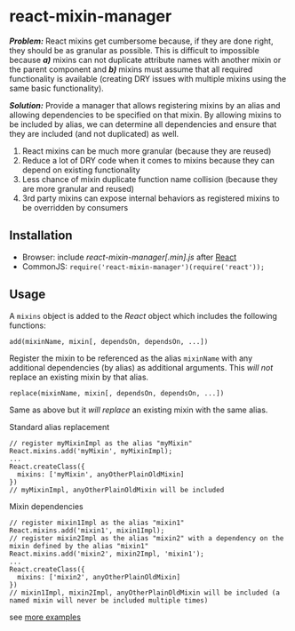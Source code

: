 react-mixin-manager
========================

***Problem:*** React mixins get cumbersome because, if they are done right, they should be as granular as possible.  This is difficult to impossible because ***a)*** mixins can not duplicate attribute names with another mixin or the parent component and ***b)*** mixins must assume that all required functionality is available (creating DRY issues with multiple mixins using the same basic functionality).

***Solution:*** Provide a manager that allows registering mixins by an alias and allowing dependencies to be specified on that mixin.  By allowing mixins to be included by alias, we can determine all dependencies and ensure that they are included (and not duplicated) as well.

1. React mixins can be much more granular (because they are reused)
2. Reduce a lot of DRY code when it comes to mixins because they can depend on existing functionality
3. Less chance of mixin duplicate function name collision (because they are more granular and reused)
4. 3rd party mixins can expose internal behaviors as registered mixins to be overridden by consumers

Installation
------------
* Browser: include *react-mixin-manager[.min].js* after [React](http://facebook.github.io/react/)
* CommonJS: ```require('react-mixin-manager')(require('react'));```

Usage
------------
A ```mixins``` object is added to the *React* object which includes the following functions:

```
add(mixinName, mixin[, dependsOn, dependsOn, ...])
```
Register the mixin to be referenced as the alias `mixinName` with any additional dependencies (by alias) as additional arguments.  This *will not* replace an existing mixin by that alias.

```
replace(mixinName, mixin[, dependsOn, dependsOn, ...])
```
Same as above but it *will replace* an existing mixin with the same alias.


Standard alias replacement
```
// register myMixinImpl as the alias "myMixin"
React.mixins.add('myMixin', myMixinImpl);
...
React.createClass({
  mixins: ['myMixin', anyOtherPlainOldMixin]
})
// myMixinImpl, anyOtherPlainOldMixin will be included
```

Mixin dependencies
```
// register mixin1Impl as the alias "mixin1"
React.mixins.add('mixin1', mixin1Impl);
// register mixin2Impl as the alias "mixin2" with a dependency on the mixin defined by the alias "mixin1"
React.mixins.add('mixin2', mixin2Impl, 'mixin1');
...
React.createClass({
  mixins: ['mixin2', anyOtherPlainOldMixin]
})
// mixin1Impl, mixin2Impl, anyOtherPlainOldMixin will be included (a named mixin will never be included multiple times)
```

see [more examples](https://github.com/jhudson8/react-mixin-manager/blob/master/test/test.js#L17)
